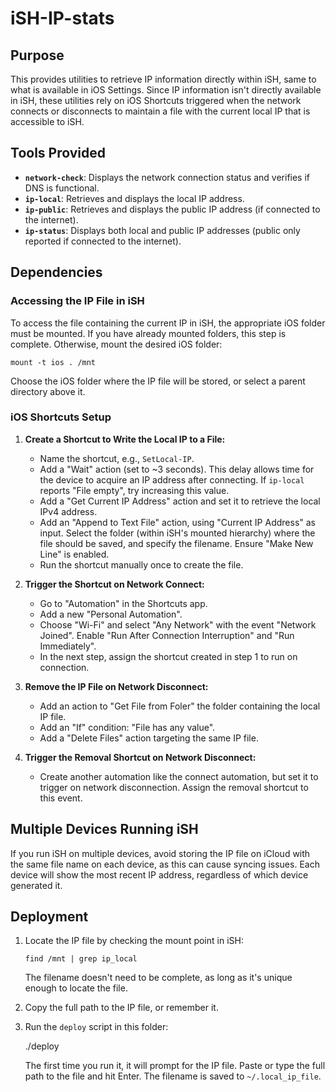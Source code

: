# iSH-IP-stats

## Purpose

This provides utilities to retrieve IP information directly within iSH, same to what is available in iOS Settings. Since IP information isn't directly available in iSH, these utilities rely on iOS Shortcuts triggered when the network connects or disconnects to maintain a file with the current local IP that is accessible to iSH.

## Tools Provided

- **`network-check`**: Displays the network connection status and verifies if DNS is functional.
- **`ip-local`**: Retrieves and displays the local IP address.
- **`ip-public`**: Retrieves and displays the public IP address (if connected to the internet).
- **`ip-status`**: Displays both local and public IP addresses (public only reported if connected to the internet).

## Dependencies

### Accessing the IP File in iSH

To access the file containing the current IP in iSH, the appropriate iOS folder must be mounted. If you have already mounted folders, this step is complete. Otherwise, mount the desired iOS folder:

    mount -t ios . /mnt

Choose the iOS folder where the IP file will be stored, or select a parent directory above it.

### iOS Shortcuts Setup

1. **Create a Shortcut to Write the Local IP to a File:**
   - Name the shortcut, e.g., `SetLocal-IP`.
   - Add a "Wait" action (set to ~3 seconds). This delay allows time for the device to acquire an IP address after connecting. If `ip-local` reports "File empty", try increasing this value.
   - Add a "Get Current IP Address" action and set it to retrieve the local IPv4 address.
   - Add an "Append to Text File" action, using "Current IP Address" as input. Select the folder (within iSH's mounted hierarchy) where the file should be saved, and specify the filename. Ensure "Make New Line" is enabled.
   - Run the shortcut manually once to create the file.

2. **Trigger the Shortcut on Network Connect:**
   - Go to "Automation" in the Shortcuts app.
   - Add a new "Personal Automation".
   - Choose "Wi-Fi" and select "Any Network" with the event "Network Joined". Enable "Run After Connection Interruption" and "Run Immediately".
   - In the next step, assign the shortcut created in step 1 to run on connection.

3. **Remove the IP File on Network Disconnect:**
   - Add an action to "Get File from Foler" the folder containing the local IP file.
   - Add an "If" condition: "File has any value".
   - Add a "Delete Files" action targeting the same IP file.

4. **Trigger the Removal Shortcut on Network Disconnect:**
   - Create another automation like the connect automation, but set it to trigger on network disconnection. Assign the removal shortcut to this event.

## Multiple Devices Running iSH

If you run iSH on multiple devices, avoid storing the IP file on iCloud with the same file name on each device, as this can cause syncing issues. Each device will show the most recent IP address, regardless of which device generated it.

## Deployment

1. Locate the IP file by checking the mount point in iSH:

    `find /mnt | grep ip_local`

   The filename doesn't need to be complete, as long as it's unique enough to locate the file.

1. Copy the full path to the IP file, or remember it.

1. Run the `deploy` script in this folder:

    ./deploy

   The first time you run it, it will prompt for the IP file. Paste or type the full path to the file and hit Enter. The filename is saved to `~/.local_ip_file`.
